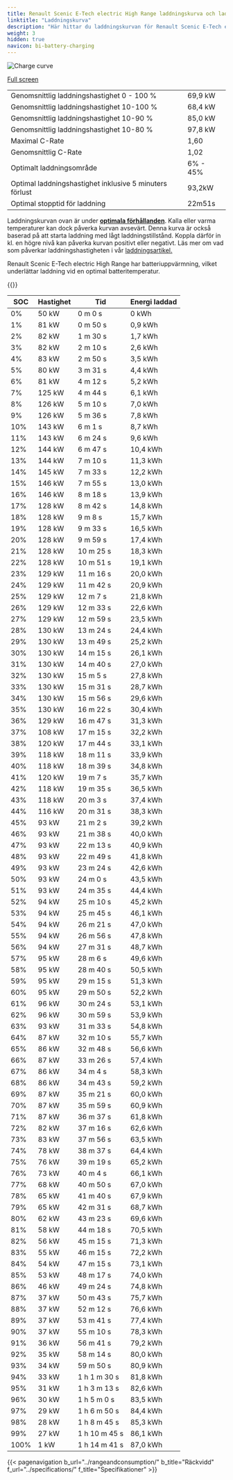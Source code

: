 ```yaml
---
title: Renault Scenic E-Tech electric High Range laddningskurva och laddningsprestanda
linktitle: "Laddningskurva"
description: "Här hittar du laddningskurvan för Renault Scenic E-Tech electric High Range."
weight: 3
hidden: true
navicon: bi-battery-charging
---
```

<!-- markdownlint-disable MD033 -->
<img src="/images/models/renault/scenic/scenic_e-tech_electric_high_range/chargingcurve.svg" alt="Charge curve" class="img-fluid">

[Full screen](/images/models/renault/scenic/scenic_e-tech_electric_high_range/chargingcurve.svg)


<table class="table table-striped border">
<tbody>
<tr>
<td>Genomsnittlig laddningshastighet 0 - 100 %</td><td>69,9 kW</td>
</tr>
<tr>
<td>Genomsnittlig laddningshastighet 10-100 %</td><td>68,4 kW</td>
</tr>
<tr>
<td>Genomsnittlig laddningshastighet 10-90 %</td><td>85,0 kW</td>
</tr>
<tr>
<td>Genomsnittlig laddningshastighet 10-80 %</td><td>97,8 kW</td>
</tr>
<tr>
<td>Maximal C-Rate</td><td>1,60</td>
</tr>
<tr>
<td>Genomsnittlig C-Rate</td><td>1,02</td>
</tr>
<tr>
<td>Optimalt laddningsområde</td><td>6% - 45%</td>
</tr>
<tr>
<td>Optimal laddningshastighet inklusive 5 minuters förlust</td><td>93,2kW</td>
</tr>
<tr>
<td>Optimal stopptid för laddning</td><td>22m51s</td>
</tr>
</tbody>
</table>


Laddningskurvan ovan är under **[optimala förhållanden](../../../../../technology/battery/charging/#temperatur)**. Kalla eller varma temperaturer kan dock påverka kurvan avsevärt. Denna kurva är också baserad på att starta laddning med lågt laddningstillstånd. Koppla därför in kl. en högre nivå kan påverka kurvan positivt eller negativt. Läs mer om vad som påverkar laddningshastigheten i vår [laddningsartikel.](../../../../../technology/battery/charging/)


Renault Scenic E-Tech electric High Range har batteriuppvärmning, vilket underlättar laddning vid en optimal batteritemperatur.


{{<evkxdisplayaddarticle />}}
<table class="table table-striped border">
<thead>
<tr><th>SOC</th><th>Hastighet</th><th>Tid</th><th>Energi laddad</th></tr>
</thead>
<tbody>
<tr>
<td>0%</td><td>50 kW</td><td> 0 m 0 s </td><td>0 kWh </td>
</tr>
<tr>
<td>1%</td><td>81 kW</td><td> 0 m 50 s </td><td>0,9 kWh </td>
</tr>
<tr>
<td>2%</td><td>82 kW</td><td> 1 m 30 s </td><td>1,7 kWh </td>
</tr>
<tr>
<td>3%</td><td>82 kW</td><td> 2 m 10 s </td><td>2,6 kWh </td>
</tr>
<tr>
<td>4%</td><td>83 kW</td><td> 2 m 50 s </td><td>3,5 kWh </td>
</tr>
<tr>
<td>5%</td><td>80 kW</td><td> 3 m 31 s </td><td>4,4 kWh </td>
</tr>
<tr>
<td>6%</td><td>81 kW</td><td> 4 m 12 s </td><td>5,2 kWh </td>
</tr>
<tr>
<td>7%</td><td>125 kW</td><td> 4 m 44 s </td><td>6,1 kWh </td>
</tr>
<tr>
<td>8%</td><td>126 kW</td><td> 5 m 10 s </td><td>7,0 kWh </td>
</tr>
<tr>
<td>9%</td><td>126 kW</td><td> 5 m 36 s </td><td>7,8 kWh </td>
</tr>
<tr>
<td>10%</td><td>143 kW</td><td> 6 m 1 s </td><td>8,7 kWh </td>
</tr>
<tr>
<td>11%</td><td>143 kW</td><td> 6 m 24 s </td><td>9,6 kWh </td>
</tr>
<tr>
<td>12%</td><td>144 kW</td><td> 6 m 47 s </td><td>10,4 kWh </td>
</tr>
<tr>
<td>13%</td><td>144 kW</td><td> 7 m 10 s </td><td>11,3 kWh </td>
</tr>
<tr>
<td>14%</td><td>145 kW</td><td> 7 m 33 s </td><td>12,2 kWh </td>
</tr>
<tr>
<td>15%</td><td>146 kW</td><td> 7 m 55 s </td><td>13,0 kWh </td>
</tr>
<tr>
<td>16%</td><td>146 kW</td><td> 8 m 18 s </td><td>13,9 kWh </td>
</tr>
<tr>
<td>17%</td><td>128 kW</td><td> 8 m 42 s </td><td>14,8 kWh </td>
</tr>
<tr>
<td>18%</td><td>128 kW</td><td> 9 m 8 s </td><td>15,7 kWh </td>
</tr>
<tr>
<td>19%</td><td>128 kW</td><td> 9 m 33 s </td><td>16,5 kWh </td>
</tr>
<tr>
<td>20%</td><td>128 kW</td><td> 9 m 59 s </td><td>17,4 kWh </td>
</tr>
<tr>
<td>21%</td><td>128 kW</td><td> 10 m 25 s </td><td>18,3 kWh </td>
</tr>
<tr>
<td>22%</td><td>128 kW</td><td> 10 m 51 s </td><td>19,1 kWh </td>
</tr>
<tr>
<td>23%</td><td>129 kW</td><td> 11 m 16 s </td><td>20,0 kWh </td>
</tr>
<tr>
<td>24%</td><td>129 kW</td><td> 11 m 42 s </td><td>20,9 kWh </td>
</tr>
<tr>
<td>25%</td><td>129 kW</td><td> 12 m 7 s </td><td>21,8 kWh </td>
</tr>
<tr>
<td>26%</td><td>129 kW</td><td> 12 m 33 s </td><td>22,6 kWh </td>
</tr>
<tr>
<td>27%</td><td>129 kW</td><td> 12 m 59 s </td><td>23,5 kWh </td>
</tr>
<tr>
<td>28%</td><td>130 kW</td><td> 13 m 24 s </td><td>24,4 kWh </td>
</tr>
<tr>
<td>29%</td><td>130 kW</td><td> 13 m 49 s </td><td>25,2 kWh </td>
</tr>
<tr>
<td>30%</td><td>130 kW</td><td> 14 m 15 s </td><td>26,1 kWh </td>
</tr>
<tr>
<td>31%</td><td>130 kW</td><td> 14 m 40 s </td><td>27,0 kWh </td>
</tr>
<tr>
<td>32%</td><td>130 kW</td><td> 15 m 5 s </td><td>27,8 kWh </td>
</tr>
<tr>
<td>33%</td><td>130 kW</td><td> 15 m 31 s </td><td>28,7 kWh </td>
</tr>
<tr>
<td>34%</td><td>130 kW</td><td> 15 m 56 s </td><td>29,6 kWh </td>
</tr>
<tr>
<td>35%</td><td>130 kW</td><td> 16 m 22 s </td><td>30,4 kWh </td>
</tr>
<tr>
<td>36%</td><td>129 kW</td><td> 16 m 47 s </td><td>31,3 kWh </td>
</tr>
<tr>
<td>37%</td><td>108 kW</td><td> 17 m 15 s </td><td>32,2 kWh </td>
</tr>
<tr>
<td>38%</td><td>120 kW</td><td> 17 m 44 s </td><td>33,1 kWh </td>
</tr>
<tr>
<td>39%</td><td>118 kW</td><td> 18 m 11 s </td><td>33,9 kWh </td>
</tr>
<tr>
<td>40%</td><td>118 kW</td><td> 18 m 39 s </td><td>34,8 kWh </td>
</tr>
<tr>
<td>41%</td><td>120 kW</td><td> 19 m 7 s </td><td>35,7 kWh </td>
</tr>
<tr>
<td>42%</td><td>118 kW</td><td> 19 m 35 s </td><td>36,5 kWh </td>
</tr>
<tr>
<td>43%</td><td>118 kW</td><td> 20 m 3 s </td><td>37,4 kWh </td>
</tr>
<tr>
<td>44%</td><td>116 kW</td><td> 20 m 31 s </td><td>38,3 kWh </td>
</tr>
<tr>
<td>45%</td><td>93 kW</td><td> 21 m 2 s </td><td>39,2 kWh </td>
</tr>
<tr>
<td>46%</td><td>93 kW</td><td> 21 m 38 s </td><td>40,0 kWh </td>
</tr>
<tr>
<td>47%</td><td>93 kW</td><td> 22 m 13 s </td><td>40,9 kWh </td>
</tr>
<tr>
<td>48%</td><td>93 kW</td><td> 22 m 49 s </td><td>41,8 kWh </td>
</tr>
<tr>
<td>49%</td><td>93 kW</td><td> 23 m 24 s </td><td>42,6 kWh </td>
</tr>
<tr>
<td>50%</td><td>93 kW</td><td> 24 m 0 s </td><td>43,5 kWh </td>
</tr>
<tr>
<td>51%</td><td>93 kW</td><td> 24 m 35 s </td><td>44,4 kWh </td>
</tr>
<tr>
<td>52%</td><td>94 kW</td><td> 25 m 10 s </td><td>45,2 kWh </td>
</tr>
<tr>
<td>53%</td><td>94 kW</td><td> 25 m 45 s </td><td>46,1 kWh </td>
</tr>
<tr>
<td>54%</td><td>94 kW</td><td> 26 m 21 s </td><td>47,0 kWh </td>
</tr>
<tr>
<td>55%</td><td>94 kW</td><td> 26 m 56 s </td><td>47,8 kWh </td>
</tr>
<tr>
<td>56%</td><td>94 kW</td><td> 27 m 31 s </td><td>48,7 kWh </td>
</tr>
<tr>
<td>57%</td><td>95 kW</td><td> 28 m 6 s </td><td>49,6 kWh </td>
</tr>
<tr>
<td>58%</td><td>95 kW</td><td> 28 m 40 s </td><td>50,5 kWh </td>
</tr>
<tr>
<td>59%</td><td>95 kW</td><td> 29 m 15 s </td><td>51,3 kWh </td>
</tr>
<tr>
<td>60%</td><td>95 kW</td><td> 29 m 50 s </td><td>52,2 kWh </td>
</tr>
<tr>
<td>61%</td><td>96 kW</td><td> 30 m 24 s </td><td>53,1 kWh </td>
</tr>
<tr>
<td>62%</td><td>96 kW</td><td> 30 m 59 s </td><td>53,9 kWh </td>
</tr>
<tr>
<td>63%</td><td>93 kW</td><td> 31 m 33 s </td><td>54,8 kWh </td>
</tr>
<tr>
<td>64%</td><td>87 kW</td><td> 32 m 10 s </td><td>55,7 kWh </td>
</tr>
<tr>
<td>65%</td><td>86 kW</td><td> 32 m 48 s </td><td>56,6 kWh </td>
</tr>
<tr>
<td>66%</td><td>87 kW</td><td> 33 m 26 s </td><td>57,4 kWh </td>
</tr>
<tr>
<td>67%</td><td>86 kW</td><td> 34 m 4 s </td><td>58,3 kWh </td>
</tr>
<tr>
<td>68%</td><td>86 kW</td><td> 34 m 43 s </td><td>59,2 kWh </td>
</tr>
<tr>
<td>69%</td><td>87 kW</td><td> 35 m 21 s </td><td>60,0 kWh </td>
</tr>
<tr>
<td>70%</td><td>87 kW</td><td> 35 m 59 s </td><td>60,9 kWh </td>
</tr>
<tr>
<td>71%</td><td>87 kW</td><td> 36 m 37 s </td><td>61,8 kWh </td>
</tr>
<tr>
<td>72%</td><td>82 kW</td><td> 37 m 16 s </td><td>62,6 kWh </td>
</tr>
<tr>
<td>73%</td><td>83 kW</td><td> 37 m 56 s </td><td>63,5 kWh </td>
</tr>
<tr>
<td>74%</td><td>78 kW</td><td> 38 m 37 s </td><td>64,4 kWh </td>
</tr>
<tr>
<td>75%</td><td>76 kW</td><td> 39 m 19 s </td><td>65,2 kWh </td>
</tr>
<tr>
<td>76%</td><td>73 kW</td><td> 40 m 4 s </td><td>66,1 kWh </td>
</tr>
<tr>
<td>77%</td><td>68 kW</td><td> 40 m 50 s </td><td>67,0 kWh </td>
</tr>
<tr>
<td>78%</td><td>65 kW</td><td> 41 m 40 s </td><td>67,9 kWh </td>
</tr>
<tr>
<td>79%</td><td>65 kW</td><td> 42 m 31 s </td><td>68,7 kWh </td>
</tr>
<tr>
<td>80%</td><td>62 kW</td><td> 43 m 23 s </td><td>69,6 kWh </td>
</tr>
<tr>
<td>81%</td><td>58 kW</td><td> 44 m 18 s </td><td>70,5 kWh </td>
</tr>
<tr>
<td>82%</td><td>56 kW</td><td> 45 m 15 s </td><td>71,3 kWh </td>
</tr>
<tr>
<td>83%</td><td>55 kW</td><td> 46 m 15 s </td><td>72,2 kWh </td>
</tr>
<tr>
<td>84%</td><td>54 kW</td><td> 47 m 15 s </td><td>73,1 kWh </td>
</tr>
<tr>
<td>85%</td><td>53 kW</td><td> 48 m 17 s </td><td>74,0 kWh </td>
</tr>
<tr>
<td>86%</td><td>46 kW</td><td> 49 m 24 s </td><td>74,8 kWh </td>
</tr>
<tr>
<td>87%</td><td>37 kW</td><td> 50 m 43 s </td><td>75,7 kWh </td>
</tr>
<tr>
<td>88%</td><td>37 kW</td><td> 52 m 12 s </td><td>76,6 kWh </td>
</tr>
<tr>
<td>89%</td><td>37 kW</td><td> 53 m 41 s </td><td>77,4 kWh </td>
</tr>
<tr>
<td>90%</td><td>37 kW</td><td> 55 m 10 s </td><td>78,3 kWh </td>
</tr>
<tr>
<td>91%</td><td>36 kW</td><td> 56 m 41 s </td><td>79,2 kWh </td>
</tr>
<tr>
<td>92%</td><td>35 kW</td><td> 58 m 14 s </td><td>80,0 kWh </td>
</tr>
<tr>
<td>93%</td><td>34 kW</td><td> 59 m 50 s </td><td>80,9 kWh </td>
</tr>
<tr>
<td>94%</td><td>33 kW</td><td>1 h 1 m 30 s </td><td>81,8 kWh </td>
</tr>
<tr>
<td>95%</td><td>31 kW</td><td>1 h 3 m 13 s </td><td>82,6 kWh </td>
</tr>
<tr>
<td>96%</td><td>30 kW</td><td>1 h 5 m 0 s </td><td>83,5 kWh </td>
</tr>
<tr>
<td>97%</td><td>29 kW</td><td>1 h 6 m 50 s </td><td>84,4 kWh </td>
</tr>
<tr>
<td>98%</td><td>28 kW</td><td>1 h 8 m 45 s </td><td>85,3 kWh </td>
</tr>
<tr>
<td>99%</td><td>27 kW</td><td>1 h 10 m 45 s </td><td>86,1 kWh </td>
</tr>
<tr>
<td>100%</td><td>1 kW</td><td>1 h 14 m 41 s </td><td>87,0 kWh </td>
</tr>
</tbody>
</table>


{{< pagenavigation b_url="../rangeandconsumption/" b_title="Räckvidd" f_url="../specifications/" f_title="Specifikationer" >}}
